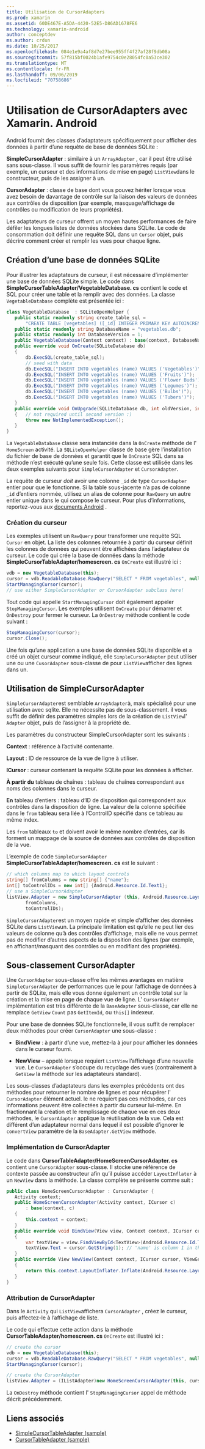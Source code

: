 ```yaml
---
title: Utilisation de CursorAdapters
ms.prod: xamarin
ms.assetid: 60DE467E-A5DA-4420-52E5-D86AD1678FE6
ms.technology: xamarin-android
author: conceptdev
ms.author: crdun
ms.date: 10/25/2017
ms.openlocfilehash: 084e1e9a4af8d7e27bee955ff4f27af28f9db08a
ms.sourcegitcommit: 57f815bf0024b1afe9754c0e28054fc0a53ce302
ms.translationtype: MT
ms.contentlocale: fr-FR
ms.lasthandoff: 09/06/2019
ms.locfileid: "70758686"
---
```

# <a name="using-cursoradapters-with-xamarinandroid"></a>Utilisation de CursorAdapters avec Xamarin. Android

Android fournit des classes d’adaptateurs spécifiquement pour afficher des données à partir d’une requête de base de données SQLite :

 **SimpleCursorAdapter** : similaire à un `ArrayAdapter` , car il peut être utilisé sans sous-classe. Il vous suffit de fournir les paramètres requis (par exemple, un curseur et des informations de mise en page) `ListView`dans le constructeur, puis de les assigner à un.

 **CursorAdapter** : classe de base dont vous pouvez hériter lorsque vous avez besoin de davantage de contrôle sur la liaison des valeurs de données aux contrôles de disposition (par exemple, masquage/affichage de contrôles ou modification de leurs propriétés).

Les adaptateurs de curseur offrent un moyen hautes performances de faire défiler les longues listes de données stockées dans SQLite. Le code de consommation doit définir une requête SQL dans un `Cursor` objet, puis décrire comment créer et remplir les vues pour chaque ligne.

## <a name="creating-an-sqlite-database"></a>Création d’une base de données SQLite

Pour illustrer les adaptateurs de curseur, il est nécessaire d’implémenter une base de données SQLite simple. Le code dans **SimpleCursorTableAdapter/VegetableDatabase. cs** contient le code et SQL pour créer une table et la remplir avec des données.
La classe `VegetableDatabase` complète est présentée ici :

```csharp
class VegetableDatabase  : SQLiteOpenHelper {
   public static readonly string create_table_sql =
       "CREATE TABLE [vegetables] ([_id] INTEGER PRIMARY KEY AUTOINCREMENT NOT NULL UNIQUE, [name] TEXT NOT NULL UNIQUE)";
   public static readonly string DatabaseName = "vegetables.db";
   public static readonly int DatabaseVersion = 1;
   public VegetableDatabase(Context context) : base(context, DatabaseName, null, DatabaseVersion) { }
   public override void OnCreate(SQLiteDatabase db)
   {
       db.ExecSQL(create_table_sql);
       // seed with data
       db.ExecSQL("INSERT INTO vegetables (name) VALUES ('Vegetables')");
       db.ExecSQL("INSERT INTO vegetables (name) VALUES ('Fruits')");
       db.ExecSQL("INSERT INTO vegetables (name) VALUES ('Flower Buds')");
       db.ExecSQL("INSERT INTO vegetables (name) VALUES ('Legumes')");
       db.ExecSQL("INSERT INTO vegetables (name) VALUES ('Bulbs')");
       db.ExecSQL("INSERT INTO vegetables (name) VALUES ('Tubers')");
   }
   public override void OnUpgrade(SQLiteDatabase db, int oldVersion, int newVersion)
   {   // not required until second version :)
       throw new NotImplementedException();
   }
}
```

La `VegetableDatabase` classe sera instanciée dans la `OnCreate` méthode de l' `HomeScreen` activité. La `SQLiteOpenHelper` classe de base gère l’installation du fichier de base de données et garantit que le `OnCreate` SQL dans sa méthode n’est exécuté qu’une seule fois. Cette classe est utilisée dans les deux exemples suivants pour `SimpleCursorAdapter` et `CursorAdapter`.

La requête de curseur *doit* avoir une colonne `_id` de type `CursorAdapter` entier pour que le fonctionne. Si la table sous-jacente n’a pas de colonne `_id` d’entiers nommée, utilisez un alias de colonne pour `RawQuery` un autre entier unique dans le qui compose le curseur. Pour plus d’informations, reportez-vous aux [documents Android](xref:Android.Widget.CursorAdapter) .

### <a name="creating-the-cursor"></a>Création du curseur

Les exemples utilisent un `RawQuery` pour transformer une requête SQL `Cursor` en objet. La liste des colonnes retournée à partir du curseur définit les colonnes de données qui peuvent être affichées dans l’adaptateur de curseur. Le code qui crée la base de données dans la méthode **SimpleCursorTableAdapter/homescreen. cs** `OnCreate` est illustré ici :

```csharp
vdb = new VegetableDatabase(this);
cursor = vdb.ReadableDatabase.RawQuery("SELECT * FROM vegetables", null); // cursor query
StartManagingCursor(cursor);
// use either SimpleCursorAdapter or CursorAdapter subclass here!
```

Tout code qui appelle `StartManagingCursor` doit également appeler `StopManagingCursor`. Les exemples utilisent `OnCreate` pour démarrer et `OnDestroy` pour fermer le curseur. La `OnDestroy` méthode contient le code suivant :

```csharp
StopManagingCursor(cursor);
cursor.Close();
```

Une fois qu’une application a une base de données SQLite disponible et a créé un objet curseur comme indiqué, elle `SimpleCursorAdapter` peut utiliser une ou une `CusorAdapter` sous-classe de pour `ListView`afficher des lignes dans un.

## <a name="using-simplecursoradapter"></a>Utilisation de SimpleCursorAdapter

`SimpleCursorAdapter`est semblable `ArrayAdapter`à, mais spécialisé pour une utilisation avec sqlite. Elle ne nécessite pas de sous-classement. il vous suffit de définir des paramètres simples lors de la création de `ListView`l' `Adapter` objet, puis de l’assigner à la propriété de.

Les paramètres du constructeur SimpleCursorAdapter sont les suivants :

 **Context** : référence à l’activité contenante.

 **Layout** : ID de ressource de la vue de ligne à utiliser.

 **ICursor** : curseur contenant la requête SQLite pour les données à afficher.

 **À partir du** tableau de chaînes : tableau de chaînes correspondant aux noms des colonnes dans le curseur.

 **En** tableau d’entiers : tableau d’ID de disposition qui correspondent aux contrôles dans la disposition de ligne. La valeur de la colonne spécifiée dans le `from` tableau sera liée à l’ControlID spécifié dans ce tableau au même index.

Les `from` tableaux `to` et doivent avoir le même nombre d’entrées, car ils forment un mappage de la source de données aux contrôles de disposition de la vue.

L’exemple de code `SimpleCursorAdapter` **SimpleCursorTableAdapter/homescreen. cs** est le suivant :

```csharp
// which columns map to which layout controls
string[] fromColumns = new string[] {"name"};
int[] toControlIDs = new int[] {Android.Resource.Id.Text1};
// use a SimpleCursorAdapter
listView.Adapter = new SimpleCursorAdapter (this, Android.Resource.Layout.SimpleListItem1, cursor,
       fromColumns,
       toControlIDs);
```

`SimpleCursorAdapter`est un moyen rapide et simple d’afficher des données SQLite dans `ListView`un. La principale limitation est qu’elle ne peut lier des valeurs de colonne qu’à des contrôles d’affichage, mais elle ne vous permet pas de modifier d’autres aspects de la disposition des lignes (par exemple, en affichant/masquant des contrôles ou en modifiant des propriétés).

## <a name="subclassing-cursoradapter"></a>Sous-classement CursorAdapter

Une `CursorAdapter` sous-classe offre les mêmes avantages en matière `SimpleCursorAdapter` de performances que le pour l’affichage de données à partir de SQLite, mais elle vous donne également un contrôle total sur la création et la mise en page de chaque vue de ligne. L' `CursorAdapter` implémentation est très différente de la `BaseAdapter` sous-classe, car elle ne remplace `GetView` `Count` pas `GetItemId`, ou `this[]` indexeur.

Pour une base de données SQLite fonctionnelle, il vous suffit de remplacer deux méthodes pour créer `CursorAdapter` une sous-classe :

- **BindView** : à partir d’une vue, mettez-la à jour pour afficher les données dans le curseur fourni.

- **NewView** – appelé lorsque requiert `ListView` l’affichage d’une nouvelle vue. Le `CursorAdapter` s’occupe du recyclage des vues (contrairement à `GetView` la méthode sur les adaptateurs standard).

Les sous-classes d’adaptateurs dans les exemples précédents ont des méthodes pour retourner le nombre de lignes et pour récupérer l' `CursorAdapter` élément actuel. le ne requiert pas ces méthodes, car ces informations peuvent être collectées à partir du curseur lui-même. En fractionnant la création et le remplissage de chaque vue en ces deux méthodes, le `CursorAdapter` applique la réutilisation de la vue. Cela est différent d’un adaptateur normal dans lequel il est possible d’ignorer le `convertView` paramètre de la `BaseAdapter.GetView` méthode.

### <a name="implementing-the-cursoradapter"></a>Implémentation de CursorAdapter

Le code dans **CursorTableAdapter/HomeScreenCursorAdapter. cs** contient une `CursorAdapter` sous-classe. Il stocke une référence de contexte passée au constructeur afin qu’il puisse accéder `LayoutInflater` à un `NewView` dans la méthode. La classe complète se présente comme suit :

```csharp
public class HomeScreenCursorAdapter : CursorAdapter {
   Activity context;
   public HomeScreenCursorAdapter(Activity context, ICursor c)
       : base(context, c)
   {
       this.context = context;
   }
   public override void BindView(View view, Context context, ICursor cursor)
   {
       var textView = view.FindViewById<TextView>(Android.Resource.Id.Text1);
       textView.Text = cursor.GetString(1); // 'name' is column 1 in the cursor query
   }
   public override View NewView(Context context, ICursor cursor, ViewGroup parent)
   {
       return this.context.LayoutInflater.Inflate(Android.Resource.Layout.SimpleListItem1, parent, false);
   }
}
```

### <a name="assigning-the-cursoradapter"></a>Attribution de CursorAdapter

Dans le `Activity` qui `ListView`affichera `CursorAdapter` , créez le curseur, puis affectez-le à l’affichage de liste.

Le code qui effectue cette action dans la méthode **CursorTableAdapter/homescreen. cs** `OnCreate` est illustré ici :

```csharp
// create the cursor
vdb = new VegetableDatabase(this);
cursor = vdb.ReadableDatabase.RawQuery("SELECT * FROM vegetables", null);
StartManagingCursor(cursor);

// create the CursorAdapter
listView.Adapter = (IListAdapter)new HomeScreenCursorAdapter(this, cursor, false);
```

La `OnDestroy` méthode contient l' `StopManagingCursor` appel de méthode décrit précédemment.

## <a name="related-links"></a>Liens associés

- [SimpleCursorTableAdapter (sample)](https://docs.microsoft.com/samples/xamarin/monodroid-samples/simplecursortableadapter)
- [CursorTableAdapter (sample)](https://docs.microsoft.com/samples/xamarin/monodroid-samples/cursortableadapter)
